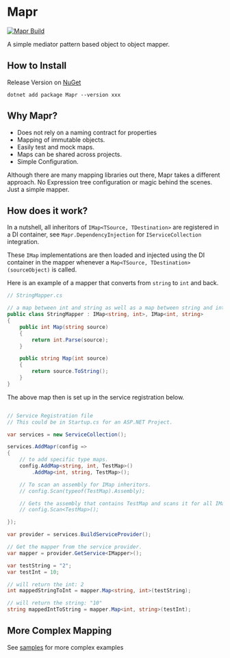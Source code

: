 # Mapr

[![Mapr Build](https://github.com/rena0157/mapr/actions/workflows/build.yml/badge.svg)](https://github.com/rena0157/mapr/actions/workflows/build.yml)

A simple mediator pattern based object to object mapper.

## How to Install
Release Version on [NuGet](https://www.nuget.org/packages/Mapr/)
```
dotnet add package Mapr --version xxx
```
## Why Mapr?
- Does not rely on a naming contract for properties
- Mapping of immutable objects.
- Easily test and mock maps.
- Maps can be shared across projects.
- Simple Configuration.

Although there are many mapping libraries out there, Mapr takes a different approach. 
No Expression tree configuration or magic behind the scenes. Just a simple mapper.

## How does it work?
In a nutshell, all inheritors of `IMap<TSource, TDestination>` are registered in a DI container, 
see `Mapr.DependencyInjection` for `IServiceCollection` integration.

These `IMap` implementations are then loaded and injected using the DI container in the mapper whenever a 
`Map<TSource, TDestination>(sourceObject)` is called.

Here is an example of a mapper that converts from `string` to `int` and back.

```cs
// StringMapper.cs

// a map between int and string as well as a map between string and int.
public class StringMapper : IMap<string, int>, IMap<int, string>
{
    public int Map(string source)
    {
        return int.Parse(source);
    }

    public string Map(int source)
    {
        return source.ToString();
    }
}

```

The above map then is set up in the service registration below.

```cs

// Service Registration file
// This could be in Startup.cs for an ASP.NET Project.

var services = new ServiceCollection();

services.AddMapr(config =>
{
    // to add specific type maps.
    config.AddMap<string, int, TestMap>()
        .AddMap<int, string, TestMap>();

    // To scan an assembly for IMap inheritors.
    // config.Scan(typeof(TestMap).Assembly);

    // Gets the assembly that contains TestMap and scans it for all IMap inheritors
    // config.Scan<TestMap>();

});

var provider = services.BuildServiceProvider();

// Get the mapper from the service provider.
var mapper = provider.GetService<IMapper>();

var testString = "2";
var testInt = 10;

// will return the int: 2
int mappedStringToInt = mapper.Map<string, int>(testString);

// will return the string: "10"
string mappedIntToString = mapper.Map<int, string>(testInt);

```

## More Complex Mapping

See [samples](samples/SampleMapperApp/) for more complex examples
